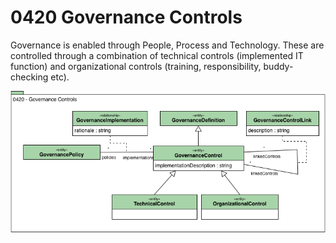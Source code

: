 <!-- SPDX-License-Identifier: CC-BY-4.0 -->
<!-- Copyright Contributors to the ODPi Egeria project. -->

# 0420 Governance Controls

Governance is enabled through People, Process and Technology.
These are controlled through a combination of technical controls (implemented IT function) and organizational controls (training, responsibility, buddy-checking etc).

![UML](0420-Governance-Controls.png)